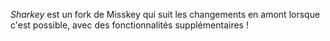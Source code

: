 _Sharkey_ est un fork de Misskey qui suit les changements en amont lorsque c'est possible, avec des fonctionnalités supplémentaires !
